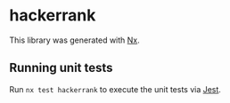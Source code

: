 # hackerrank

This library was generated with [Nx](https://nx.dev).

## Running unit tests

Run `nx test hackerrank` to execute the unit tests via [Jest](https://jestjs.io).

